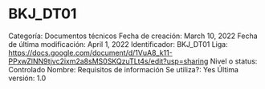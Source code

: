 # BKJ_DT01

Categoría: Documentos técnicos
Fecha de creación: March 10, 2022
Fecha de última modificación: April 1, 2022
Identificador: BKJ_DT01
Liga: https://docs.google.com/document/d/1VuA8_k11-PPxwZlNN9tjvc2ixm2a8sMS0SKQzuTLt4s/edit?usp=sharing
Nivel o status: Controlado
Nombre: Requisitos de información
Se utiliza?: Yes
Última versión: 1.0